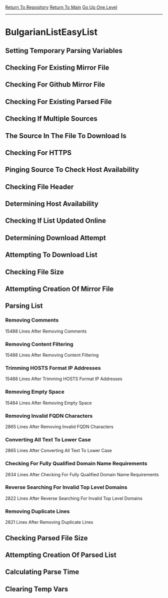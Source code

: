 [Return To Repository](https://github.com/deathbybandaid/piholeparser/)
[Return To Main](https://github.com/deathbybandaid/piholeparser/blob/master/RecentRunLogs/Mainlog.md)
[Go Up One Level](https://github.com/deathbybandaid/piholeparser/blob/master/RecentRunLogs/TopLevelScripts/30-Processing-External-Blacklists.md)
____________________________________
# BulgarianListEasyList
## Setting Temporary Parsing Variables
## Checking For Existing Mirror File
## Checking For Github Mirror File
## Checking For Existing Parsed File
## Checking If Multiple Sources
## The Source In The File To Download Is
## Checking For HTTPS
## Pinging Source To Check Host Availability
## Checking File Header
## Determining Host Availability
## Checking If List Updated Online
## Determining Download Attempt
## Attempting To Download List
## Checking File Size
## Attempting Creation Of Mirror File
## Parsing List
### Removing Comments
15488 Lines After Removing Comments
### Removing Content Filtering
15488 Lines After Removing Content Filtering
### Trimming HOSTS Format IP Addresses
15488 Lines After Trimming HOSTS Format IP Addresses
### Removing Empty Space
15484 Lines After Removing Empty Space
### Removing Invalid FQDN Characters
2865 Lines After Removing Invalid FQDN Characters
### Converting All Text To Lower Case
2865 Lines After Converting All Text To Lower Case
### Checking For Fully Qualified Domain Name Requirements
2834 Lines After Checking For Fully Qualified Domain Name Requirements
### Reverse Searching For Invalid Top Level Domains
2822 Lines After Reverse Searching For Invalid Top Level Domains
### Removing Duplicate Lines
2821 Lines After Removing Duplicate Lines
## Checking Parsed File Size
## Attempting Creation Of Parsed List
## Calculating Parse Time
## Clearing Temp Vars
